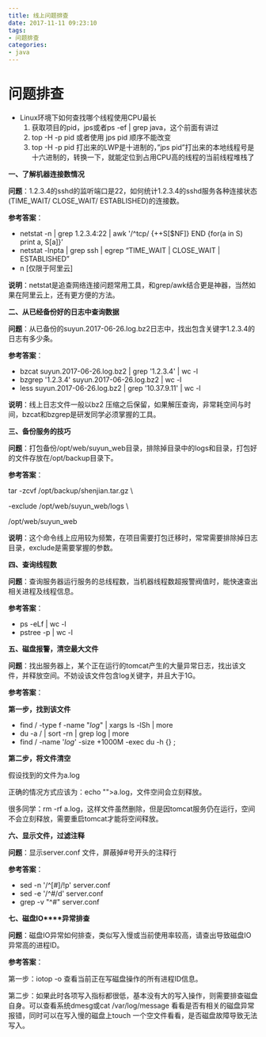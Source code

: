 ```yaml
---
title: 线上问题排查
date: 2017-11-11 09:23:10
tags:
- 问题排查
categories:
- java
---
```


# 问题排查

- Linux环境下如何查找哪个线程使用CPU最长
  1. 获取项目的pid，jps或者ps -ef | grep java，这个前面有讲过 
  2. top -H -p pid 或者使用 jps pid 顺序不能改变
  3. top -H -p pid 打出来的LWP是十进制的，”jps pid”打出来的本地线程号是十六进制的，转换一下，就能定位到占用CPU高的线程的当前线程堆栈了 

**一、了解机器连接数情况**

**问题**：1.2.3.4的sshd的监听端口是22，如何统计1.2.3.4的sshd服务各种连接状态(TIME_WAIT/ CLOSE_WAIT/ ESTABLISHED)的连接数。

 

**参考答案**：

- netstat -n | grep 1.2.3.4:22 | awk '/^tcp/ {++S[$NF]} END {for(a in S) print a, S[a]}’
- netstat -lnpta | grep ssh | egrep “TIME_WAIT | CLOSE_WAIT | ESTABLISHED”
- n [仅限于阿里云] 

 

**说明**：netstat是追查网络连接问题常用工具，和grep/awk结合更是神器，当然如果在阿里云上，还有更方便的方法。

 

**二、从已经备份好的日志中查询数据**

**问题**：从已备份的suyun.2017-06-26.log.bz2日志中，找出包含关键字1.2.3.4的日志有多少条。

 

**参考答案**：

- bzcat suyun.2017-06-26.log.bz2 | grep '1.2.3.4' | wc -l
- bzgrep '1.2.3.4' suyun.2017-06-26.log.bz2 | wc -l
- less suyun.2017-06-26.log.bz2 | grep '10.37.9.11' | wc -l

 

**说明**：线上日志文件一般以bz2 压缩之后保留，如果解压查询，非常耗空间与时间，bzcat和bzgrep是研发同学必须掌握的工具。

 

**三、备份服务的技巧**

**问题**：打包备份/opt/web/suyun_web目录，排除掉目录中的logs和目录，打包好的文件存放在/opt/backup目录下。

 

**参考答案**：

tar -zcvf /opt/backup/shenjian.tar.gz \

  -exclude /opt/web/suyun_web/logs \

  /opt/web/suyun_web

 

**说明**：这个命令线上应用较为频繁，在项目需要打包迁移时，常常需要排除掉日志目录，exclude是需要掌握的参数。

 

**四、查询线程数**

**问题**：查询服务器运行服务的总线程数，当机器线程数超报警阀值时，能快速查出相关进程及线程信息。

**参考答案**：

- ps -eLf | wc -l
- pstree -p | wc -l

 

**五、磁盘报警，清空最大文件**

**问题**：找出服务器上，某个正在运行的tomcat产生的大量异常日志，找出该文件，并释放空间。不妨设该文件包含log关键字，并且大于1G。 

**参考答案**：

**第一步，找到该文件**

- find / -type f -name "*log*" | xargs ls -lSh | more 
- du -a / | sort -rn | grep log | more
- find / -name '*log*' -size +1000M -exec du -h {} \;

 

**第二步，将文件清空**

假设找到的文件为a.log

正确的情况方式应该为：echo "">a.log，文件空间会立刻释放。

很多同学：rm -rf a.log，这样文件虽然删除，但是因tomcat服务仍在运行，空间不会立刻释放，需要重启tomcat才能将空间释放。

 

**六、显示文件，过滤注释**

**问题**：显示server.conf 文件，屏蔽掉#号开头的注释行

 

**参考答案**：

- sed -n '/^[#]/!p' server.conf
- sed -e '/^#/d' server.conf
- grep -v "^#" server.conf

 

**七、磁盘IO****异常排查**

**问题**：磁盘IO异常如何排查，类似写入慢或当前使用率较高，请查出导致磁盘IO异常高的进程ID。

 

**参考答案**：

第一步：iotop -o 查看当前正在写磁盘操作的所有进程ID信息。



第二步：如果此时各项写入指标都很低，基本没有大的写入操作，则需要排查磁盘自身。可以查看系统dmesg或cat /var/log/message 看看是否有相关的磁盘异常报错，同时可以在写入慢的磁盘上touch 一个空文件看看，是否磁盘故障导致无法写入。
